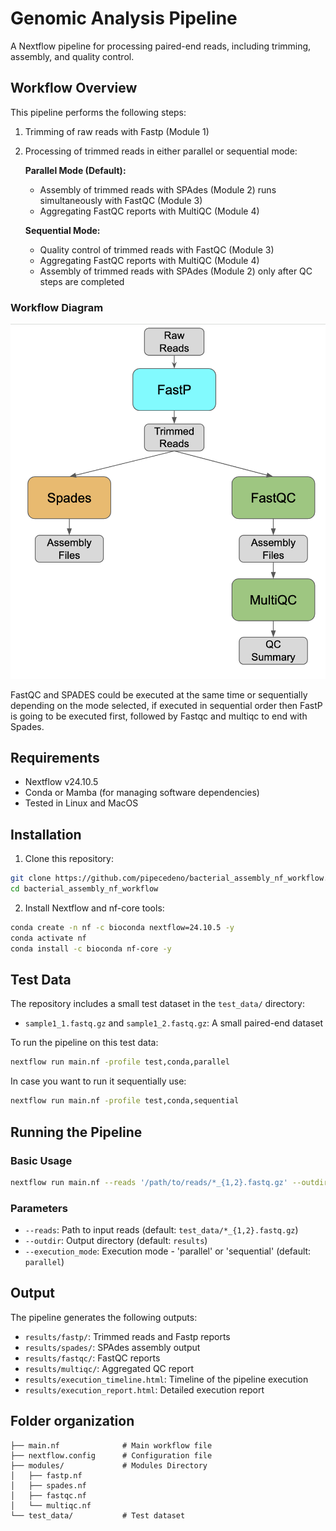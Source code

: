 # Genomic Analysis Pipeline

A Nextflow pipeline for processing paired-end reads, including trimming, assembly, and quality control.

## Workflow Overview

This pipeline performs the following steps:
1. Trimming of raw reads with Fastp (Module 1)
2. Processing of trimmed reads in either parallel or sequential mode:
   
   **Parallel Mode (Default):**
   - Assembly of trimmed reads with SPAdes (Module 2) runs simultaneously with FastQC (Module 3)
   - Aggregating FastQC reports with MultiQC (Module 4)
   
   **Sequential Mode:**
   - Quality control of trimmed reads with FastQC (Module 3)
   - Aggregating FastQC reports with MultiQC (Module 4)
   - Assembly of trimmed reads with SPAdes (Module 2) only after QC steps are completed

### Workflow Diagram

![](nf_workflow_image.png)

FastQC and SPADES could be executed at the same time or sequentially depending on the mode selected, if executed in sequential order then FastP is going to be executed first, followed by Fastqc and multiqc to end with Spades.

## Requirements

- Nextflow v24.10.5
- Conda or Mamba (for managing software dependencies)
- Tested in Linux and MacOS

## Installation

1. Clone this repository:
```bash
git clone https://github.com/pipecedeno/bacterial_assembly_nf_workflow.git
cd bacterial_assembly_nf_workflow
```

2. Install Nextflow and nf-core tools:
```bash
conda create -n nf -c bioconda nextflow=24.10.5 -y
conda activate nf
conda install -c bioconda nf-core -y
```

## Test Data

The repository includes a small test dataset in the `test_data/` directory:
- `sample1_1.fastq.gz` and `sample1_2.fastq.gz`: A small paired-end dataset

To run the pipeline on this test data:

```bash
nextflow run main.nf -profile test,conda,parallel
```

In case you want to run it sequentially use:

```bash
nextflow run main.nf -profile test,conda,sequential
```

## Running the Pipeline

### Basic Usage

```bash
nextflow run main.nf --reads '/path/to/reads/*_{1,2}.fastq.gz' --outdir results --execution_mode [parallel/sequential] -profile conda
```

### Parameters

- `--reads`: Path to input reads (default: `test_data/*_{1,2}.fastq.gz`)
- `--outdir`: Output directory (default: `results`)
- `--execution_mode`: Execution mode - 'parallel' or 'sequential' (default: `parallel`)

## Output

The pipeline generates the following outputs:

- `results/fastp/`: Trimmed reads and Fastp reports
- `results/spades/`: SPAdes assembly output
- `results/fastqc/`: FastQC reports
- `results/multiqc/`: Aggregated QC report
- `results/execution_timeline.html`: Timeline of the pipeline execution
- `results/execution_report.html`: Detailed execution report

## Folder organization

```
├── main.nf              # Main workflow file
├── nextflow.config      # Configuration file
├── modules/             # Modules Directory
│   ├── fastp.nf
│   ├── spades.nf
│   ├── fastqc.nf
│   └── multiqc.nf
└── test_data/           # Test dataset
```